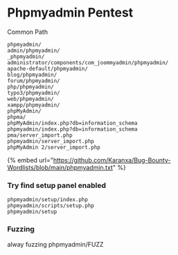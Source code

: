 # Phpmyadmin Pentest

Common Path

```
phpmyadmin/
admin/phpmyadmin/
_phpmyadmin/
administrator/components/com_joommyadmin/phpmyadmin/
apache-default/phpmyadmin/
blog/phpmyadmin/
forum/phpmyadmin/
php/phpmyadmin/
typo3/phpmyadmin/
web/phpmyadmin/
xampp/phpmyadmin/
phpMyAdmin/
phpma/
phpMyAdmin/index.php?db=information_schema
phpmyadmin/index.php?db=information_schema
pma/server_import.php
phpmyadmin/server_import.php
phpMyAdmin 2/server_import.php
```

{% embed url="https://github.com/Karanxa/Bug-Bounty-Wordlists/blob/main/phpmyadmin.txt" %}

### Try find setup panel enabled

```
phpmyadmin/setup/index.php
phpmyadmin/scripts/setup.php
phpmyadmin/setup
```

### Fuzzing

alway fuzzing phpmyadmin/FUZZ

